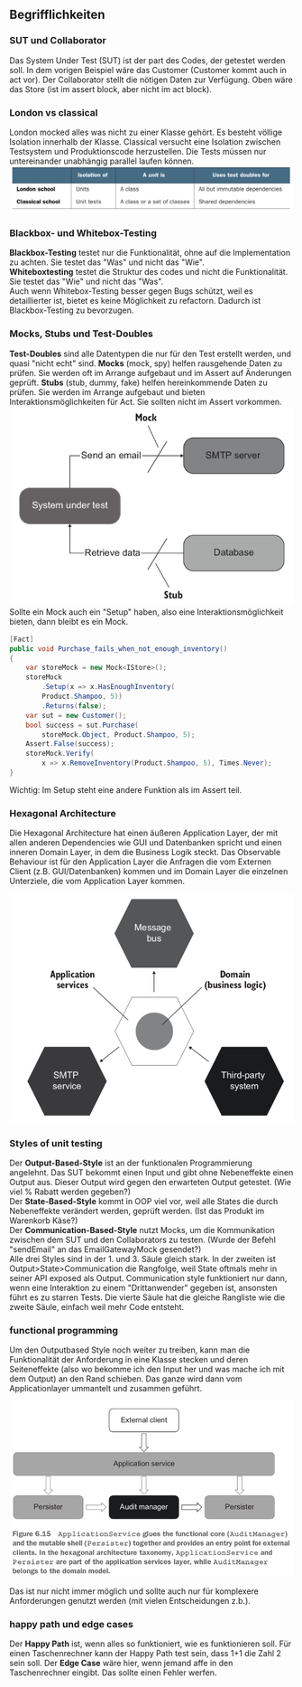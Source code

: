 ## Begrifflichkeiten

### SUT und Collaborator
Das System Under Test (SUT) ist der part des Codes, der getestet werden soll. 
In dem vorigen Beispiel wäre das Customer (Customer kommt auch in act vor). 
Der Collaborator stellt die nötigen Daten zur Verfügung. 
Oben wäre das Store (ist im assert block, aber nicht im act block).

### London vs classical
London mocked alles was nicht zu einer Klasse gehört. 
Es besteht völlige Isolation innerhalb der Klasse.
Classical versucht eine Isolation zwischen Testsystem und Produktionscode herzustellen. 
Die Tests müssen nur untereinander unabhängig parallel laufen können.
![londonvsclassic](./Diagrams/londonclassic)

### Blackbox- und Whitebox-Testing
__Blackbox-Testing__ testet nur die Funktionalität, ohne auf die Implementation zu achten. Sie testet das "Was" und nicht das "Wie".  
__Whiteboxtesting__ testet die Struktur des codes und nicht die Funktionalität. Sie testet das "Wie" und nicht das "Was".  
Auch wenn Whitebox-Testing besser gegen Bugs schützt, weil es detaillierter ist, bietet es keine Möglichkeit zu refactorn. Dadurch ist Blackbox-Testing zu bevorzugen.

### Mocks, Stubs und Test-Doubles
__Test-Doubles__ sind alle Datentypen die nur für den Test erstellt werden, und quasi "nicht echt" sind. 
__Mocks__ (mock, spy) helfen rausgehende Daten zu prüfen. Sie werden oft im Arrange aufgebaut und im Assert auf Änderungen geprüft.
__Stubs__ (stub, dummy, fake) helfen hereinkommende Daten zu prüfen. Sie werden im Arrange aufgebaut und bieten Interaktionsmöglichkeiten für Act. Sie sollten nicht im Assert vorkommen.  
![mockstub](./Diagrams/mockstub)
Sollte ein Mock auch ein "Setup" haben, also eine Interaktionsmöglichkeit bieten, dann bleibt es ein Mock. 

```csharp
[Fact]
public void Purchase_fails_when_not_enough_inventory()
{
    var storeMock = new Mock<IStore>();
    storeMock
        .Setup(x => x.HasEnoughInventory(
        Product.Shampoo, 5))
        .Returns(false);
    var sut = new Customer();
    bool success = sut.Purchase(
        storeMock.Object, Product.Shampoo, 5);
    Assert.False(success);
    storeMock.Verify(
        x => x.RemoveInventory(Product.Shampoo, 5), Times.Never);
}
```

Wichtig: Im Setup steht eine andere Funktion als im Assert teil.

### Hexagonal Architecture
Die Hexagonal Architecture hat einen äußeren Application Layer, der mit allen anderen Dependencies wie GUI und Datenbanken spricht und einen inneren Domain Layer, in dem die Business Logik steckt. 
Das Observable Behaviour ist für den Application Layer die Anfragen die vom Externen Client (z.B. GUI/Datenbanken) kommen und im Domain Layer die einzelnen Unterziele, die vom Application Layer kommen. 

![hexagonal](./Diagrams/hexagonal)

### Styles of unit testing
Der __Output-Based-Style__ ist an der funktionalen Programmierung angelehnt. 
Das SUT bekommt einen Input und gibt ohne Nebeneffekte einen Output aus. 
Dieser Output wird gegen den erwarteten Output getestet. (Wie viel % Rabatt werden gegeben?)  
Der __State-Based-Style__ kommt in OOP viel vor, weil alle States die durch Nebeneffekte verändert werden, geprüft werden. (Ist das Produkt im Warenkorb Käse?)  
Der __Communication-Based-Style__ nutzt Mocks, um die Kommunikation zwischen dem SUT und den Collaborators zu testen. (Wurde der Befehl "sendEmail" an das EmailGatewayMock gesendet?)  
Alle drei Styles sind in der 1. und 3. Säule gleich stark. 
In der zweiten ist Output>State>Communication die Rangfolge, weil State oftmals mehr in seiner API exposed als Output. 
Communication style funktioniert nur dann, wenn eine Interaktion zu einem "Drittanwender" gegeben ist, ansonsten führt es zu starren Tests. 
Die vierte Säule hat die gleiche Rangliste wie die zweite Säule, einfach weil mehr Code entsteht.  

### functional programming
Um den Outputbased Style noch weiter zu treiben, kann man die Funktionalität der Anforderung in eine Klasse stecken und deren Seiteneffekte (also wo bekomme ich den Input her und was mache ich mit dem Output) an den Rand schieben. Das ganze wird dann vom Applicationlayer ummantelt und zusammen geführt. 

![144bild](./Diagrams/144bild)

Das ist nur nicht immer möglich und sollte auch nur für komplexere Anforderungen genutzt werden (mit vielen Entscheidungen z.b.).

### happy path und edge cases
Der __Happy Path__ ist, wenn alles so funktioniert, wie es funktionieren soll. Für einen Taschenrechner kann der Happy Path test sein, dass 1+1 die Zahl 2 sein soll. Der __Edge Case__ wäre hier, wenn jemand affe in den Taschenrechner eingibt. Das sollte einen Fehler werfen.
